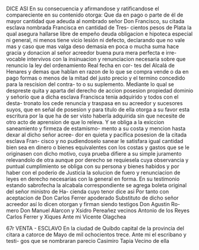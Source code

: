 DICE ASI En su consecuencia y afirmandose y ratificandose el compareciente en su contenido otorga: Que da en pago o parte de él de mayor cantidad que adeuda al nombrado señor Don Francisco, su citada esclava nombrada Francisca en cantidad de Tres- cientos pesos de Plata la qual asegura hallarse libre de empeño deuda obligacion e hipoteca especial ni general, ni menos tiene vicio lesión ni defecto, declarando que no vale mas y caso que mas valga deso demasia en poca o mucha suma hace gracia y donacion al señor acreedor buena pura mera perfecta e irre- vocable intervivos con la insinuacion y renunciacion necesaria sobre que renuncio la ley del ordenamiento Real fecha en cor- tes del Alcalá de Henares y demas que hablan en razon de lo que se compra vende o da en pago formas o menos de la mitad del justo precio y el termino concedido para la rescision del contra- to o su suplemento. Mediante lo qual se despreste quita y aparta del derecho de accion posesion propiedad dominio y señorío que a dicha esclava Francisca tenia adquirido y todos con el desta- tronato los cede renuncia y traspasa en su acreedor y sucesores suyos, que en señal de posesion y para titulo de ella otorga a su favor esta escritura por la que ha de ser visto haberla adquirida sin que necesite de otro acto de aprension de que lo releva. Y se obliga a la exiccion saneamiento y firmeza de estamismo- mento a su costa y mencion hasta dexar al dicho señor acree- dor en quieta y pacifica posesion de la citada esclava Fran- cisco y no pudiendoselo sanear le satisfara igual cantidad bien sea en dinero o bienes equivalentes con los costas y gastos que se le originasen con dicho motivo, cuya prueba difiere a su simple juramento relevandolo de otra aunque por derecho se requiesela cuya observancia y puntual cumplimiento se obliga con su persona y bienes habidos y por haber con el poderio de Justicia la solucion de fuero y renunciacion de leyes en derecho necesarias con la general en forma. En su testimonio estando sabrofecha la alcabala correspondiente se agrega boleta original del señor ministro de Ha- cienda cuyo tenor dice asi Por tanto con aceptacion de Don Carlos Ferrer apoderado Substituto de dicho señor acreedor así lo dicen otorgan y firman siendo testigos Don Agustin Ro- mero Don Manuel Alarcon y Xsidro Pereañez vecinos Antonio de los Reyes Carlos Ferrer y Xiques Ante mi Vicente Olagchea

67r VENTA - ESCLAVO En la ciudad de Quibdo capital de la provincia del citara a catorce de Mayo de mil ochocientos trece. Ante mi el escribano y testi- gos que se nombraran parecio Casimiro Tapia Vecino de ella